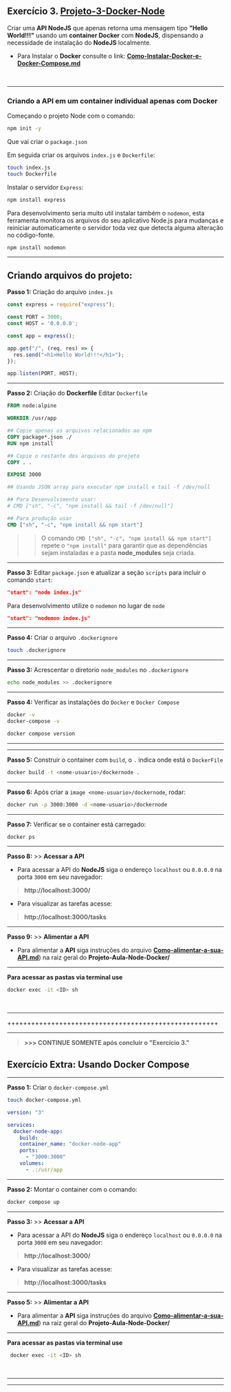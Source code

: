 ## Exercício 3. [Projeto-3-Docker-Node](Projeto-3-Docker-Node)
Criar uma **API NodeJS** que apenas retorna uma mensagem tipo **"Hello World!!!"** usando um **container Docker** com **NodeJS**, dispensando a necessidade de instalação do **NodeJS** localmente.

- Para Instalar o **Docker** consulte o link: [**Como-Instalar-Docker-e-Docker-Compose.md**](Como-Instalar-Docker-e-Docker-Compose.md)

<br>

****

###  Criando a API em um container individual apenas com Docker

Começando o projeto Node com o comando:

```bash
npm init -y
```

Que vai criar o `package.json`

Em seguida criar os arquivos `index.js` e `Dockerfile`:

```bash
touch index.js
touch Dockerfile
```

Instalar o servidor `Express`:

```bash
npm install express
```

Para desenvolvimento seria muito util instalar também o `nodemon`, esta ferramenta monitora os arquivos do seu aplicativo Node.js para mudanças e reiniciar automaticamente o servidor toda vez que detecta alguma alteração no código-fonte.

```bash
npm install nodemon
```
****

## Criando arquivos do projeto:

**Passo 1:** Criação do arquivo `index.js`

```js
const express = require("express");

const PORT = 3000;
const HOST = '0.0.0.0';

const app = express();

app.get("/", (req, res) => {
  res.send("<h1>Hello World!!!</h1>");
});

app.listen(PORT, HOST);
```

***
**Passo 2:** Criação do **Dockerfile**
Editar `Dockerfile`

```Dockerfile
FROM node:alpine

WORKDIR /usr/app

## Copie apenas os arquivos relacionados ao npm
COPY package*.json ./
RUN npm install

## Copie o restante dos arquivos do projeto
COPY . .

EXPOSE 3000

## Usando JSON array para executar npm install e tail -f /dev/null

## Para Desenvolvimento usar:
# CMD ["sh", "-c", "npm install && tail -f /dev/null"]

## Para produção usar
CMD ["sh", "-c", "npm install && npm start"]
```

>> O comando `CMD ["sh", "-c", "npm install && npm start"]` repete o `"npm install"` para garantir que as dependências sejam instaladas e a pasta **node_modules** seja criada.

***
**Passo 3:** Editar `package.json` e atualizar a seção `scripts` para incluir o comando `start`:

```json
"start": "node index.js"
```

Para desenvolvimento utilize o `nodemon` no lugar de `node`

```json
"start": "nodemon index.js"
```

***
**Passo 4:** Criar o arquivo `.dockerignore`

```bash
touch .dockerignore
```

***
**Passo 3:** Acrescentar o diretorio  `node_modules` no `.dockerignore`

```bash
echo node_modules >> .dockerignore
```

***
**Passo 4:** Verificar as instalações do `Docker` e `Docker Compose`

```bash
docker -v
docker-compose -v

docker compose version
```
*** 

***
**Passo 5:** Construir o container com `build`, o `.` indica onde está o `DockerFile`

```bash
docker build -t <nome-usuario>/dockernode .
```

***
**Passo 6:** Após criar a `image <nome-usuario>/dockernode`,
rodar:

```bash
docker run -p 3000:3000 -d <nome-usuario>/dockernode
```

***
**Passo 7:** Verificar se o container está carregado:

```bash
docker ps
```

***
**Passo 8:** >> **Acessar a API**
- Para acessar a API do **NodeJS** siga 
o endereço `localhost` ou `0.0.0.0` na porta `3000` em seu navegador:
> **http://localhost:3000/** 

- Para visualizar as tarefas acesse:
> **http://localhost:3000/tasks**

***
**Passo 9:** >> **Alimentar a API**
- Para alimentar a **API** siga instruções do arquivo [**Como-alimentar-a-sua-API.md**](../Como-alimentar-a-sua-API.md)) na raiz geral do **Projeto-Aula-Node-Docker/**

****
**Para acessar as pastas via terminal use**

```bash
docker exec -it <ID> sh
```

<br>

******
+++++++++++++++++++++++++++++++++++++++++++++++++++++
******
>**>>> CONTINUE SOMENTE após concluir o "Exercício 3."** 

## Exercício Extra: Usando Docker Compose

***
**Passo 1:** Criar o `docker-compose.yml`

```bash
touch docker-compose.yml
```

```yml
version: "3"

services:
  docker-node-app:
    build: .
    container_name: "docker-node-app"
    ports:
      - "3000:3000"
    volumes:
      - .:/usr/app
```

***
**Passo 2:** Montar o container com o comando:

```bash
docker compose up
```

***
**Passo 3:** >> **Acessar a API**
- Para acessar a API do **NodeJS** siga 
o endereço `localhost` ou `0.0.0.0` na porta `3000` em seu navegador:
> **http://localhost:3000/** 

- Para visualizar as tarefas acesse:
> **http://localhost:3000/tasks**

***
**Passo 5:** >> **Alimentar a API**
- Para alimentar a **API** siga instruções do arquivo [**Como-alimentar-a-sua-API.md**](../Como-alimentar-a-sua-API.md)) na raiz geral do **Projeto-Aula-Node-Docker/**

****
**Para acessar as pastas via terminal use**

```bash
 docker exec -it <ID> sh
```

<br>


************************
********************